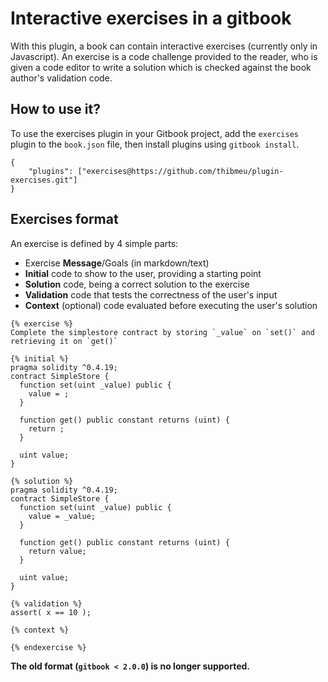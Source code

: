 Interactive exercises in a gitbook
==============

With this plugin, a book can contain interactive exercises (currently only in Javascript). An exercise is a code challenge provided to the reader, who is given a code editor to write a solution which is checked against the book author's validation code.

## How to use it?

To use the exercises plugin in your Gitbook project, add the `exercises` plugin to the `book.json` file, then install plugins using `gitbook install`.

```
{
    "plugins": ["exercises@https://github.com/thibmeu/plugin-exercises.git"]
}
```

## Exercises format

An exercise is defined by 4 simple parts:

* Exercise **Message**/Goals (in markdown/text)
* **Initial** code to show to the user, providing a starting point
* **Solution** code, being a correct solution to the exercise
* **Validation** code that tests the correctness of the user's input
* **Context** (optional) code evaluated before executing the user's solution

```solidity
{% exercise %}
Complete the simplestore contract by storing `_value` on `set()` and retrieving it on `get()`

{% initial %}
pragma solidity ^0.4.19;
contract SimpleStore {
  function set(uint _value) public {
    value = ;
  }

  function get() public constant returns (uint) {
    return ;
  }

  uint value;
}

{% solution %}
pragma solidity ^0.4.19;
contract SimpleStore {
  function set(uint _value) public {
    value = _value;
  }

  function get() public constant returns (uint) {
    return value;
  }

  uint value;
}

{% validation %}
assert( x == 10 );

{% context %}

{% endexercise %}
```

**The old format (`gitbook < 2.0.0`) is no longer supported.**

